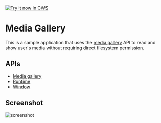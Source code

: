 <a target="_blank" href="https://chrome.google.com/webstore/detail/lidepfgfmameopopgagobnpndcnfgbnk">![Try it now in CWS](https://raw.github.com/GoogleChrome/chrome-extensions-samples/master/apps/tryitnowbutton.png "Click here to install this sample from the Chrome Web Store")</a>


# Media Gallery

This is a sample application that uses the [media gallery](http://developer.chrome.com/apps/mediaGalleries.html) API to read and show user's media without requiring direct filesystem permission.

## APIs

* [Media gallery](http://developer.chrome.com/apps/mediaGalleries.html)
* [Runtime](http://developer.chrome.com/apps/app.runtime.html)
* [Window](http://developer.chrome.com/apps/app.window.html)

     
## Screenshot
![screenshot](/apps/samples/media-gallery/assets/screenshot_1280_800.png)

